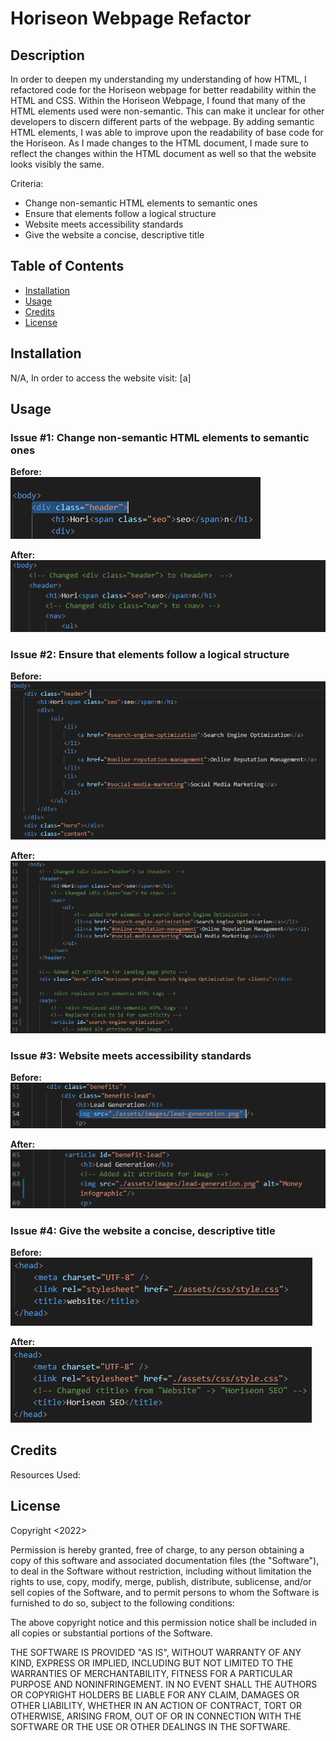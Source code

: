 # Horiseon Webpage Refactor

## Description

In order to deepen my understanding my understanding of how HTML, I refactored code for the Horiseon webpage for better readability within the HTML and CSS. Within the Horiseon Webpage, I found that many of the HTML elements used were non-semantic. This can make it unclear for other developers to discern different parts of the webpage. By adding semantic HTML elements, I was able to improve upon the readability of base code for the Horiseon. As I made changes to the HTML document, I made sure to reflect the changes within the HTML document as well so that the website looks visibly the same.

Criteria:
- Change non-semantic HTML elements to semantic ones
- Ensure that elements follow a logical structure
- Website meets accessibility standards
- Give the website a concise, descriptive title

## Table of Contents

- [Installation](#installation)
- [Usage](#usage)
- [Credits](#credits)
- [License](#license)

## Installation

N/A, In order to access the website visit:
[a]

## Usage

### Issue #1: Change non-semantic HTML elements to semantic ones

**Before:**<br/>
![Original Non-Semantic HTML elements](https://github.com/DBBENSAN/Horiseon-code-refactor/blob/main/assets/images/refactorImages/nonSemanticHTML.PNG?raw=true)

**After:**
![Refactored HTML to meet Semantic guidelines](https://github.com/DBBENSAN/Horiseon-code-refactor/blob/main/assets/images/refactorImages/refactoredCode.PNG?raw=true)

### Issue #2: Ensure that elements follow a logical structure

**Before:**
![Original non-structured page](https://github.com/DBBENSAN/Horiseon-code-refactor/blob/main/assets/images/refactorImages/LogicalStructureB4.PNG?raw=true)

**After:**
![Refactored Code to meet logical structure](https://github.com/DBBENSAN/Horiseon-code-refactor/blob/main/assets/images/refactorImages/logicalStructureAFTER.PNG?raw=true)

### Issue #3: Website meets accessibility standards

**Before:**
![Images with no Accessibility Standards](https://github.com/DBBENSAN/Horiseon-code-refactor/blob/main/assets/images/refactorImages/altAttBefore.PNG?raw=true)

**After:**
![Refactored to have alt attribute for images](https://github.com/DBBENSAN/Horiseon-code-refactor/blob/main/assets/images/refactorImages/refactoredAltAfter.PNG?raw=true)

### Issue #4: Give the website a concise, descriptive title

**Before:**
![Original Website Title](https://github.com/DBBENSAN/Horiseon-code-refactor/blob/main/assets/images/refactorImages/Titleb4.PNG?raw=true)


**After:**
![Website Title Changed](https://github.com/DBBENSAN/Horiseon-code-refactor/blob/main/assets/images/refactorImages/WebsiteTitleAfter.PNG?raw=true)

## Credits

Resources Used:


## License

Copyright <2022> <Daniele Bensan>

Permission is hereby granted, free of charge, to any person obtaining a copy of this software and associated documentation files (the "Software"), to deal in the Software without restriction, including without limitation the rights to use, copy, modify, merge, publish, distribute, sublicense, and/or sell copies of the Software, and to permit persons to whom the Software is furnished to do so, subject to the following conditions:

The above copyright notice and this permission notice shall be included in all copies or substantial portions of the Software.

THE SOFTWARE IS PROVIDED "AS IS", WITHOUT WARRANTY OF ANY KIND, EXPRESS OR IMPLIED, INCLUDING BUT NOT LIMITED TO THE WARRANTIES OF MERCHANTABILITY, FITNESS FOR A PARTICULAR PURPOSE AND NONINFRINGEMENT. IN NO EVENT SHALL THE AUTHORS OR COPYRIGHT HOLDERS BE LIABLE FOR ANY CLAIM, DAMAGES OR OTHER LIABILITY, WHETHER IN AN ACTION OF CONTRACT, TORT OR OTHERWISE, ARISING FROM, OUT OF OR IN CONNECTION WITH THE SOFTWARE OR THE USE OR OTHER DEALINGS IN THE SOFTWARE.
